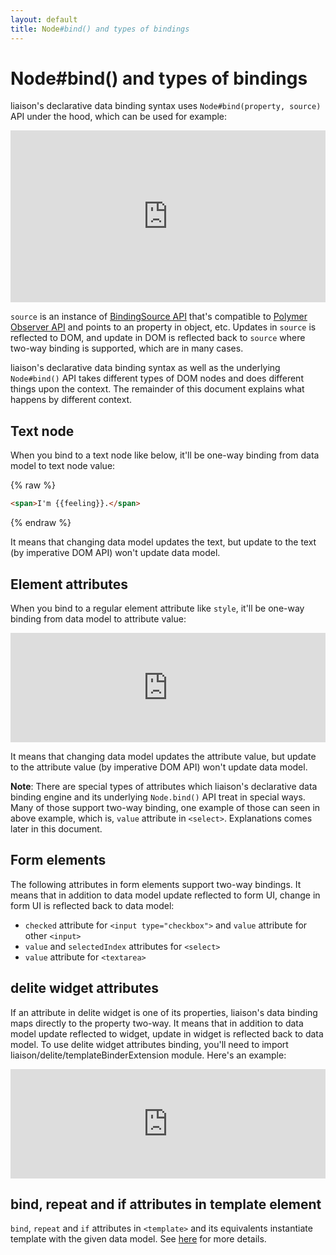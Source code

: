 ```yaml
---
layout: default
title: Node#bind() and types of bindings
---
```


# Node#bind() and types of bindings

liaison's declarative data binding syntax uses `Node#bind(property, source)` API under the hood, which can be used for example:

<iframe width="100%" height="275" src="http://jsfiddle.net/ibmjs/bEg3Y/embedded/js,result" allowfullscreen="allowfullscreen" frameborder="0"><a href="http://jsfiddle.net/ibmjs/bEg3Y/">checkout the sample on JSFiddle</a></iframe>

`source` is an instance of [BindingSource API](./BindingSource.html) that's compatible to [Polymer Observer API](https://github.com/Polymer/observe-js#observable) and points to an property in object, etc. Updates in `source` is reflected to DOM, and update in DOM is reflected back to `source` where two-way binding is supported, which are in many cases.

liaison's declarative data binding syntax as well as the underlying `Node#bind()` API takes different types of DOM nodes and does different things upon the context. The remainder of this document explains what happens by different context.

## Text node

When you bind to a text node like below, it'll be one-way binding from data model to text node value:

{% raw %}
```html
<span>I'm {{feeling}}.</span>
```
{% endraw %}

It means that changing data model updates the text, but update to the text (by imperative DOM API) won't update data model.

## Element attributes

When you bind to a regular element attribute like `style`, it'll be one-way binding from data model to attribute value:

<iframe width="100%" height="175" src="http://jsfiddle.net/ibmjs/Ga3nT/embedded/html,result" allowfullscreen="allowfullscreen" frameborder="0"><a href="http://jsfiddle.net/ibmjs/Ga3nT/">checkout the sample on JSFiddle</a></iframe>

It means that changing data model updates the attribute value, but update to the attribute value (by imperative DOM API) won't update data model.

**Note**: There are special types of attributes which liaison's declarative data binding engine and its underlying `Node.bind()` API treat in special ways. Many of those support two-way binding, one example of those can seen in above example, which is, `value` attribute in `<select>`. Explanations comes later in this document.

## Form elements

The following attributes in form elements support two-way bindings. It means that in addition to data model update reflected to form UI, change in form UI is reflected back to data model:

* `checked` attribute for `<input type="checkbox">` and `value` attribute for other `<input>`
* `value` and `selectedIndex` attributes for `<select>`
* `value` attribute for `<textarea>`

## delite widget attributes

If an attribute in delite widget is one of its properties, liaison's data binding maps directly to the property two-way. It means that in addition to data model update reflected to widget, update in widget is reflected back to data model. To use delite widget attributes binding, you'll need to import liaison/delite/templateBinderExtension module. Here's an example:

<iframe width="100%" height="175" src="http://jsfiddle.net/ibmjs/XqEVa/embedded/html,js,result" allowfullscreen="allowfullscreen" frameborder="0"><a href="http://jsfiddle.net/ibmjs/XqEVa/">checkout the sample on JSFiddle</a></iframe>

## bind, repeat and if attributes in template element

`bind`, `repeat` and `if` attributes in `<template>` and its equivalents instantiate template with the given data model. See [here](./declarative.html) for more details.
